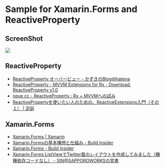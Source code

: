 Sample for Xamarin.Forms and ReactiveProperty
======================================

## ScreenShot

![](https://dl.dropboxusercontent.com/u/264530/qiita/using_xamarin_forms_with_reactiveproperty_03.gif)

## ReactiveProperty

* [ReactiveProperty オーバービュー - かずきのBlog@hatena](http://okazuki.hatenablog.com/entry/2014/05/07/014133)
* [ReactiveProperty - MVVM Extensions for Rx - Download: ReactiveProperty v1.0](https://reactiveproperty.codeplex.com/releases/view/132232)
* [neue cc - ReactiveProperty : Rx + MVVMへの試み](http://neue.cc/2011/08/26_341.html)
* [ReactivePropertyを使いたい人のための、ReactiveExtensions入門（その１） | 泥庭](http://yone64.wordpress.com/2014/06/20/reactiveproperty%E3%82%92%E4%BD%BF%E3%81%84%E3%81%9F%E3%81%84%E4%BA%BA%E3%81%AE%E3%81%9F%E3%82%81%E3%81%AE%E3%80%81reactiveextensions%E5%85%A5%E9%96%80%EF%BC%88%E3%81%9D%E3%81%AE%EF%BC%91%EF%BC%89/)

## Xamarin.Forms

* [Xamarin.Forms | Xamarin](http://developer.xamarin.com/guides/cross-platform/xamarin-forms/)
* [Xamarin.Formsの基本構想と仕組み - Build Insider](http://www.buildinsider.net/mobile/insidexamarin/14)
* [Xamarin.Forms - Build Insider](http://www.buildinsider.net/tagcloud?tag=Xamarin.Forms)
* [Xamarin.Forms ListViewでTwitter風のレイアウトを作成してみました（機種依存コードなし） - SIN@SAPPOROWORKSの覚書](http://furuya02.hatenablog.com/entry/2014/08/08/003036)
